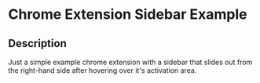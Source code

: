 <h1>Chrome Extension Sidebar Example</h1>

## Description

Just a simple example chrome extension with a sidebar that slides out from the right-hand side after hovering over it's activation area.
